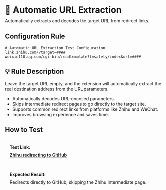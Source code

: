 # 🔗 Automatic URL Extraction
<p class="description">Automatically extracts and decodes the target URL from redirect links.</p>

## Configuration Rule

```
# Automatic URL Extraction Test Configuration
link.zhihu.com/?target=####
weixin110.qq.com/cgi-bin/readtemplate?t=safety/index&url=####
```

## 💡 Rule Description
Leave the target URL empty, and the extension will automatically extract the real destination address from the URL parameters.

- Automatically decodes URL-encoded parameters.
- Skips intermediate redirect pages to go directly to the target site.
- Supports common redirect links from platforms like Zhihu and WeChat.
- Improves browsing experience and saves time.

## How to Test

<div class="test-links">
  <div class="test-link">
    <strong>Test Link:</strong>
    <a href="https://link.zhihu.com/?target=https%3A//www.github.com" target="_blank">Zhihu redirecting to GitHub</a>
  </div>
  <div class="test-link">
    <strong>Expected Result:</strong>
    <span>Redirects directly to GitHub, skipping the Zhihu intermediate page.</span>
  </div>
</div>

<style>
.description {
  color: var(--vp-c-text-2);
  margin-top: -10px;
  margin-bottom: 20px;
}
.test-links {
  display: flex;
  flex-direction: column;
  gap: 15px;
  margin-top: 20px;
}
.test-link {
  background: var(--vp-c-bg-soft);
  padding: 15px;
  border-radius: 10px;
  border: 1px solid var(--vp-c-divider);
}
.test-link strong {
  color: var(--vp-c-brand-1);
  display: block;
  margin-bottom: 8px;
}
.test-link code {
  background: var(--vp-c-code-bg);
  padding: 2px 6px;
  border-radius: 4px;
  font-size: 0.9em;
  color: var(--vp-c-code);
}
.test-link a {
  font-weight: 600;
  word-break: break-all;
}
</style> 
